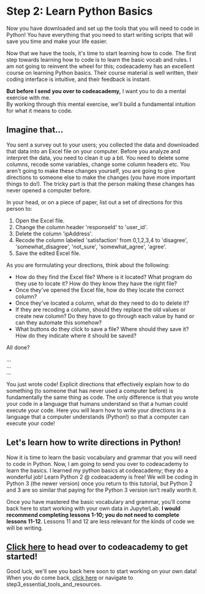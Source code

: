 # Step 2: Learn Python Basics
Now you have downloaded and set up the tools that you will need to code in Python! You have everything that you need to start writing scripts that will save you time and make your life easier. 

Now that we have the tools, it's time to start learning how to code. The first step towards learning how to code is to learn the basic vocab and rules. I am not going to reinvent the wheel for this; codeacademy has an excellent course on learning Python basics. Their course material is well written, their coding interface is intuitive, and their feedback is instant.

**But before I send you over to codeacademy,** I want you to do a mental exercise with me.  
By working through this mental exercise, we'll build a fundamental intuition for what it means to code.  

## Imagine that...
You sent a survey out to your users; you collected the data and downloaded that data into an Excel file on your computer.
Before you analyze and interpret the data, you need to clean it up a bit. You need to delete some columns, recode some variables, change some column headers etc. You aren't going to make these changes yourself, you are going to give directions to someone else to make the changes (you have more important things to do!). The tricky part is that the person making these changes has never opened a computer before.

In your head, or on a piece of paper, list out a set of directions for this person to:
1. Open the Excel file.
2. Change the column header 'responseId' to 'user_id'.
3. Delete the column 'ipAddress'.
4. Recode the column labeled 'satisfaction' from 0,1,2,3,4 to 'disagree', 'somewhat_disagree', 'not_sure', 'somewhat_agree', 'agree'.
5. Save the edited Excel file.

As you are formulating your directions, think about the following:
- How do they find the Excel file? Where is it located? What program do they use to locate it? How do they know they have the right file?
- Once they've opened the Excel file, how do they locate the correct column?
- Once they've located a column, what do they need to do to delete it?
- If they are recoding a column, should they replace the old values or create new column? Do they have to go through each value by hand or can they automate this somehow?
- What buttons do they click to save a file? Where should they save it? How do they indicate where it should be saved?

All done?

...  
...  
...

You just wrote code! Explicit directions that effectively explain how to do something (to someone that has never used a computer before) is fundamentally the same thing as code. The only difference is that you wrote your code in a language that humans understand so that a human could execute your code. Here you will learn how to write your directions in a language that a computer understands (Python!) so that a computer can execute your code!

## Let's learn how to write directions in Python!
Now it is time to learn the basic vocabulary and grammar that you will need to code in Python. Now, I am going to send you over to codeacademy to learn the basics. I learned my python basics at codeacademy; they do a wonderful job! Learn Python 2 @ codeacademy is free! We will be coding in Python 3 (the newer version) once you return to this tutorial, but Python 2 and 3 are so similar that paying for the Python 3 version isn't really worth it.

Once you have mastered the basic vocabulary and grammar, you'll come back here to start working with your own data in JupyterLab. **I would recommend completing lessons 1-10; you do not need to complete lessons 11-12**. Lessons 11 and 12 are less relevant for the kinds of code we will be writing.

## [Click here](https://www.codecademy.com/learn/learn-python) to head over to codeacademy to get started!
Good luck, we'll see you back here soon to start working on your own data! When you do come back, [click here](https://github.com/alexdsbreslav/python_for_uxr/tree/master/step3_essential_tools_and_resources) or navigate to step3_essential_tools_and_resources.
